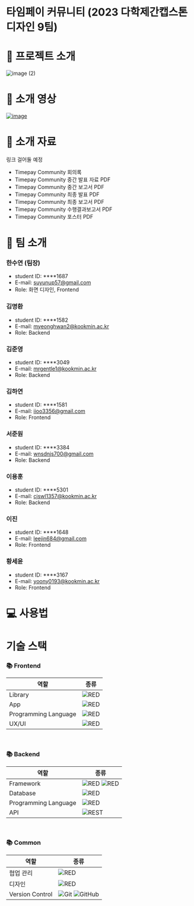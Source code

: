 # 타임페이 커뮤니티 (2023 다학제간캡스톤디자인 9팀)

# :loudspeaker: 프로젝트 소개
![image (2)](https://user-images.githubusercontent.com/54922639/229401459-e46e2962-ff23-48a9-842b-7e3a763c8c84.png)




# :movie_camera: 소개 영상    

[![image](https://github.com/kookmin-sw/capstone-2023-09/assets/55117730/35a8fe3c-1bf6-4a5d-b46e-b51c55a5627a)](https://youtu.be/_sWX-izpOYQ)

# :paperclip: 소개 자료

링크 걸어둘 예정   
- Timepay Community 회의록 
- Timepay Community 중간 발표 자료 PDF
- Timepay Community 중간 보고서 PDF
- Timepay Community 최종 발표 PDF
- Timepay Community 최종 보고서 PDF
- Timepay Community 수행결과보고서 PDF
- Timepay Community 포스터 PDF



# :runner: 팀 소개
### 한수연 (팀장)
- student ID: ****1687
- E-mail: suyunup57@gmail.com
- Role: 화면 디자인, Frontend

### 김명환
- student ID: ****1582
- E-mail: myeonghwan2@kookmin.ac.kr
- Role: Backend

### 김준영
- student ID: ****3049
- E-mail: mrgentle1@kookmin.ac.kr
- Role: Backend

### 김하연
- student ID: ****1581
- E-mail: iioo3356@gmail.com
- Role: Frontend

### 서준원
- student ID: ****3384
- E-mail: wnsdnjs700@gmail.com
- Role: Backend

### 이용훈
- student ID: ****5301
- E-mail: cjswl1357@kookmin.ac.kr
- Role: Backend

### 이진
- student ID: ****1648
- E-mail: leejin684@gmail.com
- Role: Frontend

### 황세윤
- student ID: ****3167
- E-mail: yoony0193@kookmin.ac.kr
- Role: Frontend

# :computer: 사용법

# 기술 스택
### 📚 Frontend     
|역할|종류|
|-|-| 
|Library|<img alt="RED" src ="https://img.shields.io/badge/React-61DAFB.svg?&style=for-the-badge&logo=React&logoColor=white"/>|
|App|<img alt="RED" src ="https://img.shields.io/badge/AndroidStudio-3DDC84.svg?&style=for-the-badge&logo=AndroidStudio&logoColor=white"/>|
|Programming Language|<img alt="RED" src ="https://img.shields.io/badge/TypeScript-3178C6.svg?&style=for-the-badge&logo=TypeScript&logoColor=white"/>|
|UX/UI|<img alt="RED" src ="https://img.shields.io/badge/Ant Design-0170FE.svg?&style=for-the-badge&logo=AntDesign&logoColor=white"/>
<br />

### 📚 Backend
|역할|종류|
|-|-|
|Framework|<img alt="RED" src ="https://img.shields.io/badge/SPRING-6DB33F.svg?&style=for-the-badge&logo=Spring&logoColor=white"/> <img alt="RED" src ="https://img.shields.io/badge/SPRING Boot-6DB33F.svg?&style=for-the-badge&logo=SpringBoot&logoColor=white"/>|
|Database|<img alt="RED" src ="https://img.shields.io/badge/Mysql-4479A1.svg?&style=for-the-badge&logo=Mysql&logoColor=white"/>|
|Programming Language|<img alt="RED" src ="https://img.shields.io/badge/JAVA-F7DF1E.svg?&style=for-the-badge&logo=Jameson&logoColor=white"/>|
|API|![REST](https://img.shields.io/badge/Rest-0066B3?style=for-the-badge&logo=rest&logoColor=white)                                     
<br />

### 📚 Common
|역할|종류|
|-|-|
|협업 관리|<img alt="RED" src ="https://img.shields.io/badge/Notion-000000.svg?&style=for-the-badge&logo=Notion&logoColor=white"/> |
|디자인|<img alt="RED" src ="https://img.shields.io/badge/Figma-F24E1E.svg?&style=for-the-badge&logo=Figma&logoColor=white"/>|
|Version Control|![Git](https://img.shields.io/badge/git-E6484F.svg?style=for-the-badge&logo=git&logoColor=white) ![GitHub](https://img.shields.io/badge/github-%23121011.svg?style=for-the-badge&logo=github&logoColor=white) |
<br />




